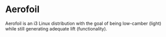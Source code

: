 Aerofoil
========

Aerofoil is an i3 Linux distribution with the goal of being low-camber (light) while still generating adequate lift (functionality).
